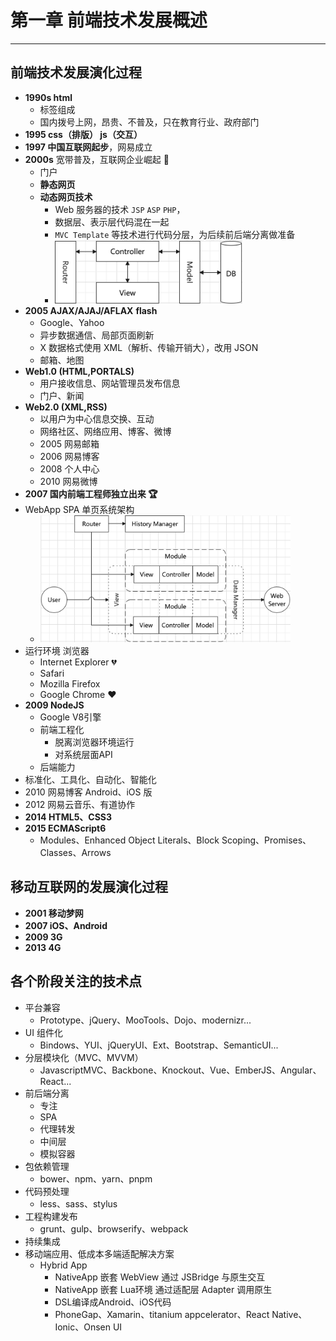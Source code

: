 # 第一章 前端技术发展概述

---

<Badge type="tip" text="前端" />

## 前端技术发展演化过程

* **1990s html**
  * 标签组成
  * 国内拨号上网，昂贵、不普及，只在教育行业、政府部门
* **1995 css（排版） js（交互）**
* **1997 中国互联网起步**，网易成立
* **2000s** 宽带普及，互联网企业崛起 🚀
  * 门户
  * **静态网页**
  * **动态网页技术**
    * Web 服务器的技术 `JSP` `ASP` `PHP`，
    * 数据层、表示层代码混在一起
    * `MVC Template` 等技术进行代码分层，为后续前后端分离做准备
    * <img src="./assets/mvc.png" width="300" alt="mvc 模型">
* **2005 AJAX/AJAJ/AFLAX** **flash**
  * Google、Yahoo
  * 异步数据通信、局部页面刷新
  * X 数据格式使用 XML（解析、传输开销大），改用 JSON
  * 邮箱、地图
* **Web1.0 (HTML,PORTALS)**
  * 用户接收信息、网站管理员发布信息
  * 门户、新闻
* **Web2.0 (XML,RSS)**
  * 以用户为中心信息交换、互动
  * 网络社区、网络应用、博客、微博
  * 2005 网易邮箱
  * 2006 网易博客
  * 2008 个人中心
  * 2010 网易微博
* **2007 国内前端工程师独立出来 🏆**
* WebApp SPA 单页系统架构
  * <img src="./assets/webApp.png" width="400" alt="WebApp SPA 单页系统架构">
* 运行环境 浏览器
  * Internet Explorer 💔
  * Safari
  * Mozilla Firefox
  * Google Chrome ❤️
* **2009 NodeJS**
  * Google V8引擎
  * 前端工程化
    * 脱离浏览器环境运行
    * 对系统层面API
  * 后端能力
* 标准化、工具化、自动化、智能化
* 2010 网易博客 Android、iOS 版
* 2012 网易云音乐、有道协作
* **2014 HTML5、CSS3**
* **2015 ECMAScript6**
  * Modules、Enhanced Object Literals、Block Scoping、Promises、Classes、Arrows

## 移动互联网的发展演化过程

* **2001 移动梦网**
* **2007 iOS、Android**
* **2009 3G**
* **2013 4G**

## 各个阶段关注的技术点

* 平台兼容
  * Prototype、jQuery、MooTools、Dojo、modernizr...
* UI 组件化
  * Bindows、YUI、jQueryUI、Ext、Bootstrap、SemanticUI...
* 分层模块化（MVC、MVVM）
  * JavascriptMVC、Backbone、Knockout、Vue、EmberJS、Angular、React...
* 前后端分离
  * 专注
  * SPA
  * 代理转发
  * 中间层
  * 模拟容器
* 包依赖管理
  * bower、npm、yarn、pnpm
* 代码预处理
  * less、sass、stylus
* 工程构建发布
  * grunt、gulp、browserify、webpack
* 持续集成
* 移动端应用、低成本多端适配解决方案
  * Hybrid App
    * NativeApp 嵌套 WebView 通过 JSBridge 与原生交互
    * NativeApp 嵌套 Lua环境 通过适配层 Adapter 调用原生
    * DSL编译成Android、iOS代码
    * PhoneGap、Xamarin、titanium appcelerator、React Native、Ionic、Onsen UI

